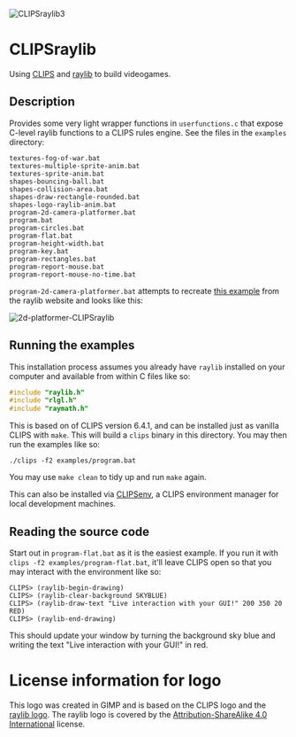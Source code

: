![CLIPSraylib3](https://github.com/user-attachments/assets/092ab906-0266-4462-82dc-9eb335ba2609)

# CLIPSraylib

Using
[CLIPS](https://www.clipsrules.net/)
and
[raylib](https://www.raylib.com/)
to build videogames.

## Description

Provides some very light wrapper functions in `userfunctions.c`
that expose C-level raylib functions to a CLIPS rules engine.
See the files in the `examples` directory:

```
textures-fog-of-war.bat
textures-multiple-sprite-anim.bat
textures-sprite-anim.bat
shapes-bouncing-ball.bat
shapes-collision-area.bat
shapes-draw-rectangle-rounded.bat
shapes-logo-raylib-anim.bat
program-2d-camera-platformer.bat
program.bat
program-circles.bat
program-flat.bat
program-height-width.bat
program-key.bat
program-rectangles.bat
program-report-mouse.bat
program-report-mouse-no-time.bat
```

`program-2d-camera-platformer.bat` attempts to recreate
[this example](https://www.raylib.com/examples/core/loader.html?name=core_automation_events)
from the raylib website and looks like this:

![2d-platformer-CLIPSraylib](https://github.com/user-attachments/assets/52a75193-6ff8-40bd-8c70-83ceddcb7b68)

## Running the examples

This installation process assumes you already have `raylib` installed on your computer
and available from within C files like so:

```c
#include "raylib.h"
#include "rlgl.h"
#include "raymath.h"
```

This is based on of CLIPS version 6.4.1, and can be installed just as vanilla CLIPS
with `make`. This will build a `clips` binary in this directory. You may then run
the examples like so:

```
./clips -f2 examples/program.bat
```

You may use `make clean` to tidy up and run `make` again.

This can also be installed via [CLIPSenv](https://github.com/mrryanjohnston/CLIPSenv),
a CLIPS environment manager for local development machines.

## Reading the source code

Start out in `program-flat.bat` as it is the easiest example.
If you run it with `clips -f2 examples/program-flat.bat`, it'll leave CLIPS open
so that you may interact with the environment like so:

```
CLIPS> (raylib-begin-drawing)
CLIPS> (raylib-clear-background SKYBLUE)
CLIPS> (raylib-draw-text "Live interaction with your GUI!" 200 350 20 RED)
CLIPS> (raylib-end-drawing)
```

This should update your window by turning the background sky blue
and writing the text "Live interaction with your GUI!" in red.

# License information for logo

This logo was created in GIMP and is based on the CLIPS logo
and the [raylib logo](https://commons.wikimedia.org/wiki/File:Raylib_logo.png).
The raylib logo is covered by the
[Attribution-ShareAlike 4.0 International](https://creativecommons.org/licenses/by-sa/4.0/deed.en)
license.
